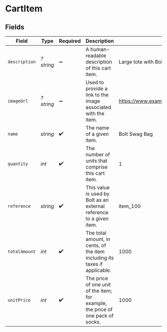# CartItem


## Fields

| Field                                                                           | Type                                                                            | Required                                                                        | Description                                                                     | Example                                                                         |
| ------------------------------------------------------------------------------- | ------------------------------------------------------------------------------- | ------------------------------------------------------------------------------- | ------------------------------------------------------------------------------- | ------------------------------------------------------------------------------- |
| `description`                                                                   | *?string*                                                                       | :heavy_minus_sign:                                                              | A human-readable description of this cart item.                                 | Large tote with Bolt logo.                                                      |
| `imageUrl`                                                                      | *?string*                                                                       | :heavy_minus_sign:                                                              | Used to provide a link to the image associated with the item.                   | https://www.example.com/products/123456/images/1.png                            |
| `name`                                                                          | *string*                                                                        | :heavy_check_mark:                                                              | The name of a given item.                                                       | Bolt Swag Bag                                                                   |
| `quantity`                                                                      | *int*                                                                           | :heavy_check_mark:                                                              | The number of units that comprise this cart item.                               | 1                                                                               |
| `reference`                                                                     | *string*                                                                        | :heavy_check_mark:                                                              | This value is used by Bolt as an external reference to a given item.            | item_100                                                                        |
| `totalAmount`                                                                   | *int*                                                                           | :heavy_check_mark:                                                              | The total amount, in cents, of the item including its taxes if applicable.      | 1000                                                                            |
| `unitPrice`                                                                     | *int*                                                                           | :heavy_check_mark:                                                              | The price of one unit of the item; for example, the price of one pack of socks. | 1000                                                                            |